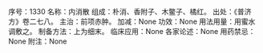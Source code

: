 序号：1330
名称：内消散
组成：朴消、香附子、木鳖子、橘红。
出处：《普济方》卷二七八。
主治：前项赤肿。
加减：None
功效：None
用法用量：用蜜水调敷之。
制备方法：上为细末。
临床应用：None
各家论述：None
用药禁忌：None
附注：None

